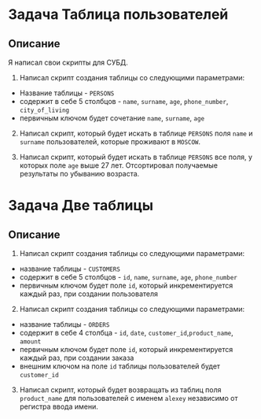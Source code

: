 # Задача Таблица пользователей

## Описание
Я написал свои скрипты для СУБД.
1. Написал скрипт создания таблицы со следующими параметрами:
 - Название таблицы - `PERSONS`
 - содержит в себе 5 столбцов - `name`, `surname`, `age`, `phone_number`, `city_of_living`
 - первичным ключом будет сочетание `name`, `surname`, `age`
 
2. Написал скрипт, который будет искать в таблице `PERSONS` поля `name` и `surname` пользователей, которые проживают в `MOSCOW`.

3. Написал скрипт, который будет искать в таблице `PERSONS` все поля, у которых поле `age` выше 27 лет. Отсортировал получаемые результаты по убыванию возраста.

# Задача Две таблицы

## Описание
1. Написал скрипт создания таблицы со следующими параметрами:
 - название таблицы - `CUSTOMERS`
 - содержит в себе 5 столбцов - `id`, `name`, `surname`, `age`, `phone_number`
 - первичным ключом будет поле `id`, который инкрементируется каждый раз, при создании пользователя

2. Написал скрипт создания таблицы со следующими параметрами:
 - название таблицы - `ORDERS`
 - содержит в себе 4 столбца - `id`, `date`, `customer_id`,`product_name`, `amount`
 - первичным ключом будет поле `id`, который инкрементируется каждый раз, при создании заказа
 - внешним ключом на поле `id` таблицы пользователей будет `customer_id`
 
3. Написал скрипт, который будет возвращать из таблиц поля `product_name` для пользователей с именем `alexey` независимо от регистра ввода имени.
